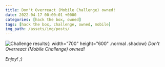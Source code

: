 ```yaml
---
title: Don't Overreact (Mobile Challenge) owned!
date: 2022-04-17 00:00:01 +0000
categories: [hack the box, owned]
tags: [hack the box, challenge, owned, mobile]
img_path: /assets/img/posts/
---
```


![Challenge results](owned-dont-overreact.png){: width="700" height="600" .normal .shadow}
_Don't Overreact (Mobile Challenge) owned!_

_Enjoy! ;)_
